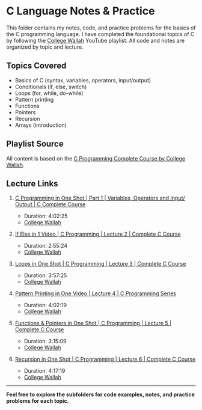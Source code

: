 # C Language Notes & Practice

This folder contains my notes, code, and practice problems for the basics of the C programming language. I have completed the foundational topics of C by following the [College Wallah](https://www.youtube.com/@CollegeWallahbyPW) YouTube playlist. All code and notes are organized by topic and lecture.

## Topics Covered

- Basics of C (syntax, variables, operators, input/output)
- Conditionals (if, else, switch)
- Loops (for, while, do-while)
- Pattern printing
- Functions
- Pointers
- Recursion
- Arrays (introduction)

## Playlist Source

All content is based on the [C Programming Complete Course by College Wallah](https://www.youtube.com/playlist?list=PLxgZQoSe9cg1drBnejUaDD9GEJBGQ5hMt).

## Lecture Links

1. [C Programming in One Shot | Part 1 | Variables, Operators and Input/ Output | C Complete Course](https://www.youtube.com/watch?v=rQoqCP7LX60&list=PLxgZQoSe9cg1drBnejUaDD9GEJBGQ5hMt&index=1&pp=iAQB)

   - Duration: 4:02:25
   - [College Wallah](https://www.youtube.com/@CollegeWallahbyPW)

2. [If Else in 1 Video | C Programming | Lecture 2 | Complete C Course](https://www.youtube.com/watch?v=7PSfRdeY5qE&list=PLxgZQoSe9cg1drBnejUaDD9GEJBGQ5hMt&index=2&pp=iAQB)

   - Duration: 2:55:24
   - [College Wallah](https://www.youtube.com/@CollegeWallahbyPW)

3. [Loops in One Shot | C Programming | Lecture 3 | Complete C Course](https://www.youtube.com/watch?v=wYvrBXUfFfw&list=PLxgZQoSe9cg1drBnejUaDD9GEJBGQ5hMt&index=3&t=7s&pp=iAQB)

   - Duration: 3:57:25
   - [College Wallah](https://www.youtube.com/@CollegeWallahbyPW)

4. [Pattern Printing in One Video | Lecture 4 | C Programming Series](https://www.youtube.com/watch?v=clIcH1ALHMw&list=PLxgZQoSe9cg1drBnejUaDD9GEJBGQ5hMt&index=4&t=3s&pp=iAQB0gcJCa0JAYcqIYzv)

   - Duration: 4:02:19
   - [College Wallah](https://www.youtube.com/@CollegeWallahbyPW)

5. [Functions & Pointers in One Shot | C Programming | Lecture 5 | Complete C Course](https://www.youtube.com/watch?v=mIY3QVktHU8&list=PLxgZQoSe9cg1drBnejUaDD9GEJBGQ5hMt&index=5&t=13s&pp=iAQB)

   - Duration: 3:15:09
   - [College Wallah](https://www.youtube.com/@CollegeWallahbyPW)

6. [Recursion in One Shot | C Programming | Lecture 6 | Complete C Course](https://www.youtube.com/watch?v=Bd-1YM8taBc&list=PLxgZQoSe9cg1drBnejUaDD9GEJBGQ5hMt&index=6&t=22s&pp=iAQB)
   - Duration: 4:17:19
   - [College Wallah](https://www.youtube.com/@CollegeWallahbyPW)

---

**Feel free to explore the subfolders for code examples, notes, and practice problems for each topic.**
